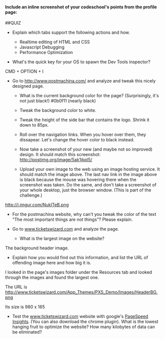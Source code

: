 #### Include an inline screenshot of your codeschool's points from the profile page:

<!-- Modify the Markdown to include your answers. Don't delete the questions! -->

##QUIZ
* Explain which tabs support the following actions and how.
  * Realtime editing of HTML and CSS 
  * Javascript Debugging
  * Performance Optimization 

* What's the quick key for your OS to spawn the Dev Tools inspector?

CMD + OPTION + I

* Go to http://www.postmachina.com/ and analyze and tweak this nicely designed page.
  * What is the current background color for the page?  (Surprisingly, it's not just black!) 
  #0b0f11 (nearly black)

  * Tweak the background color to white.
  * Tweak the height of the side bar that contains the logo.  Shrink it down to 85px.
  * Roll over the navigation links.  When you hover over them, they dissapear.  Let's change the hover color to black instead.
  * Now take a screenshot of your new (and maybe not so improved) design.  It should match this screenshot: http://postimg.org/image/5ak1jkpl5/
  * Upload your own image to the web using an image hosting service.  It should match the image above. The last nav link in the image above is black because the mouse was hovering there when the screenshot was taken. Do the same, and don't take a screenshot of your whole desktop, just the browser window. (This is part of the challenge.)

http://i.imgur.com/NukITeB.png

* For the postmachina website, why can't you tweak the color of the text "The most important things are not things"?  Please explain.



* Go to www.ticketswizard.com and analyze the page.  
  * What is the largest image on the website? 

 The background header image.
 
  * Explain how you would find out this information, and list the URL of offending image here and how big it is.

I looked in the page's images folder under the Resources tab and looked through the images and found the largest one.

The URL is http://www.ticketswizard.com/App_Themes/PXS_Demo/Images/HeaderBG.png

Its size is 980 x 165
* Test the www.ticketswizard.com website with google's [PageSpeed Insights](http://www.ticketswizard.com/).  (You can also download the chrome plugin).  What is the lowest hanging fruit to optimize the website?  How many kilobytes of data can be eliminated?

